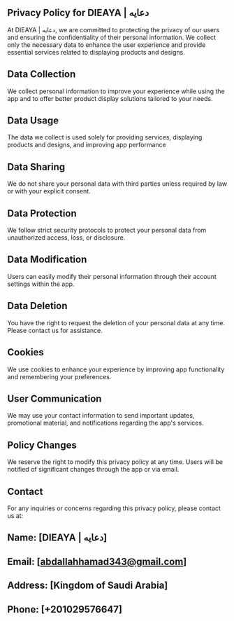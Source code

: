 ## Privacy Policy for DIEAYA | دعايه

At DIEAYA | دعايه, we are committed to protecting the privacy of our users and ensuring the confidentiality of their personal information. We collect only the necessary data to enhance the user experience and provide essential services related to displaying products and designs.

## Data Collection

We collect personal information to improve your experience while using the app and to offer better product display solutions tailored to your needs.

## Data Usage

The data we collect is used solely for providing services, displaying products and designs, and improving app performance

## Data Sharing

We do not share your personal data with third parties unless required by law or with your explicit consent.

## Data Protection

We follow strict security protocols to protect your personal data from unauthorized access, loss, or disclosure.

## Data Modification

Users can easily modify their personal information through their account settings within the app.

## Data Deletion

You have the right to request the deletion of your personal data at any time. Please contact us for assistance.

## Cookies

We use cookies to enhance your experience by improving app functionality and remembering your preferences.

## User Communication

We may use your contact information to send important updates, promotional material, and notifications regarding the app's services.

## Policy Changes

We reserve the right to modify this privacy policy at any time. Users will be notified of significant changes through the app or via email.

## Contact

For any inquiries or concerns regarding this privacy policy, please contact us at:

## Name: [DIEAYA | دعايه]

## Email: [abdallahhamad343@gmail.com]

## Address: [Kingdom of Saudi Arabia]

## Phone: [+201029576647]

